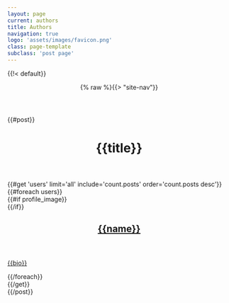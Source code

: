 ```yaml
---
layout: page
current: authors
title: Authors
navigation: true
logo: 'assets/images/favicon.png'
class: page-template
subclass: 'post page'
---
```


{{!< default}}
<header class="site-header outer">
  <div class="inner">
    {% raw %}{{> "site-nav"}}
  </div>
</header>
{{#post}}
<main id="site-main" class="site-main outer" role="main">
  <div class="inner">
    <header class="post-full-header">
      <h1 class="post-full-title">{{title}}</h1>
    </header>
    {{#get 'users' limit='all' include='count.posts' order='count.posts desc'}}
      <div class="post-feed">
        {{#foreach users}}
          <article class="post-card {{#unless profile_image}} no-image{{/unless}}">
            {{#if profile_image}}
              <a class="post-card-image-link" href="">
                <div class="post-card-image" style="background-image: url({{profile_image}})"></div>
              </a>
            {{/if}}
            <div class="post-card-content">
              <a class="post-card-content-link" href="{% raw %}{{url}}">
                <header class="post-card-header">
                  <h2 class="post-card-title">{{name}}</h2>
                </header>
                <section class="post-card-excerpt">
                  <p>{{bio}}</p>
                </section>
              </a>
            </div>
          </article>
        {{/foreach}}
      </div>
    {{/get}}
  </div>
</main>
{{/post}}